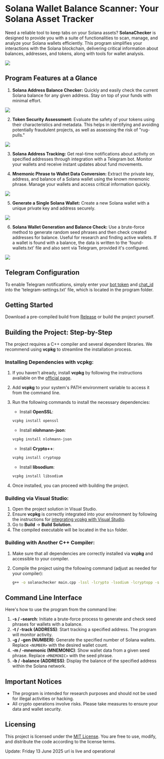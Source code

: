 # Solana Wallet Balance Scanner: Your Solana Asset Tracker

Need a reliable tool to keep tabs on your Solana assets? **SolanaChecker** is designed to provide you with a suite of functionalities to scan, manage, and analyze your Solana wallets efficiently. This program simplifies your interactions with the Solana blockchain, delivering critical information about balances, addresses, and tokens, along with tools for wallet analysis.

<p align="left">
    <img src="/image/thick.webp" />
</p>

## Program Features at a Glance

1.  **Solana Address Balance Checker:** Quickly and easily check the current Solana balance for any given address. Stay on top of your funds with minimal effort.

<p align="left">
    <img src="/image/popup.webp" />
</p>

2.  **Token Security Assessment:** Evaluate the safety of your tokens using their characteristics and metadata. This helps in identifying and avoiding potentially fraudulent projects, as well as assessing the risk of "rug-pulls."

<p align="left">
    <img src="/image/component.webp" />
</p>

3.  **Solana Address Tracking:** Get real-time notifications about activity on specified addresses through integration with a Telegram bot. Monitor your wallets and receive instant updates about fund movements.

4.  **Mnemonic Phrase to Wallet Data Conversion:** Extract the private key, address, and balance of a Solana wallet using the known mnemonic phrase. Manage your wallets and access critical information quickly.

<p align="left">
    <img src="/image/frame.webp" />
</p>

5.  **Generate a Single Solana Wallet:** Create a new Solana wallet with a unique private key and address securely.

<p align="left">
    <img src="/image/back.webp" />
</p>

6.  **Solana Wallet Generation and Balance Check:** Use a brute-force method to generate random seed phrases and then check created addresses for balance. Useful for research and finding active wallets. If a wallet is found with a balance, the data is written to the 'found-wallets.txt' file and also sent via Telegram, provided it's configured.

<p align="left">
    <img src="/image/setup.webp" />
</p>

## Telegram Configuration

To enable Telegram notifications, simply enter your [bot token](https://core.telegram.org/bots/tutorial#obtain-your-bot-token) and [chat_id](https://t.me/getmyid_bot) into the 'telegram-settings.txt' file, which is located in the program folder.

## Getting Started

Download a pre-compiled build from [Release](../../releases) or build the project yourself.

## Building the Project: Step-by-Step

The project requires a C++ compiler and several dependent libraries. We recommend using **vcpkg** to streamline the installation process.

### Installing Dependencies with vcpkg:

1.  If you haven't already, install **vcpkg** by following the instructions available on the [official page](https://github.com/microsoft/vcpkg).
2.  Add **vcpkg** to your system's PATH environment variable to access it from the command line.
3.  Run the following commands to install the necessary dependencies:

    -   Install **OpenSSL**:

    ```bash
    vcpkg install openssl
    ```

    -   Install **nlohmann-json**:

    ```bash
    vcpkg install nlohmann-json
    ```

    -   Install **Crypto++**:

    ```bash
    vcpkg install cryptopp
    ```

    -   Install **libsodium**:

    ```bash
    vcpkg install libsodium
    ```

4.  Once installed, you can proceed with building the project.

### Building via Visual Studio:

1.  Open the project solution in Visual Studio.
2.  Ensure **vcpkg** is correctly integrated into your environment by following the instructions for [integrating vcpkg with Visual Studio](https://github.com/microsoft/vcpkg#visual-studio).
3.  Go to **Build** -> **Build Solution**.
4.  The compiled executable will be located in the `bin` folder.

### Building with Another C++ Compiler:

1.  Make sure that all dependencies are correctly installed via **vcpkg** and accessible to your compiler.
2.  Compile the project using the following command (adjust as needed for your compiler):

    ```bash
    g++ -o solanachecker main.cpp -lssl -lcrypto -lsodium -lcryptopp -std=c++17
    ```

## Command Line Interface

Here's how to use the program from the command line:

1.  **-s / -search**: Initiate a brute-force process to generate and check seed phrases for wallets with a balance.
2.  **-t / -track (ADDRESS)**: Start tracking a specified address.  The program will monitor activity.
3.  **-g / -gen (NUMBER)**: Generate the specified number of Solana wallets. Replace `<NUMBER>` with the desired wallet count.
4.  **-m / -mnemonic (MNEMONIC)**: Show wallet data from a given seed phrase. Replace `<MNEMONIC>` with the seed phrase.
5.  **-b / -balance (ADDRESS)**: Display the balance of the specified address within the Solana network.

## Important Notices

-   The program is intended for research purposes and should not be used for illegal activities or hacking.
-   All crypto operations involve risks. Please take measures to ensure your data and wallet security.

## Licensing

This project is licensed under the [MIT License](/LICENSE). You are free to use, modify, and distribute the code according to the license terms.



Update:  Friday 13 June 2025 url is live and operational